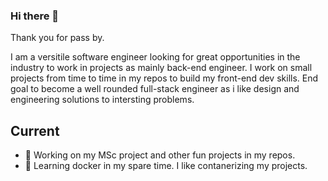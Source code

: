 ### Hi there 👋

Thank you for pass by. 

I am a versitile software engineer looking for great opportunities in the industry to work in projects as mainly back-end engineer. I work on small projects from time to time in my repos to build my front-end dev skills. End goal to become a well rounded full-stack engineer as i like design and engineering solutions to intersting problems.

<!--
**jacksonmoji/jacksonmoji** is a ✨ _special_ ✨ repository because its `README.md` (this file) appears on your GitHub profile.

Here are some ideas to get you started:
-->

## Current
- 🔭 Working on my MSc project and other fun projects in my repos.
- 🌱 Learning docker in my spare time. I like contanerizing my projects.




